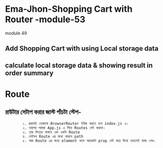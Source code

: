 # Ema-Jhon-Shopping Cart with Router    -module-53

module 49 

## Add Shopping Cart with using Local storage data

## calculate local storage data & showing result in order summary 


<!-- new add file from 53 -->

# Route

##        রাউটার সেটাপ করার জাস্ট পাঁচটা স্টেপ-
            ১. প্রথমেই তোমাকে BrowserRouter ইউজ করতে হবে index.js এ। 
            ২. তারপর আমরা App.js এ গিয়ে Routes সেট করবো। 
            ৩. তার ভিতরে থাকবে এক একটা Route  
            ৪. সেইসব Route এর মধ্যে থাকবে path 
            ৫. আর Route এর মধ্যে element নামে আরেকটা prop সেট করে দিবো তাহলেই কাজ শেষ। 



